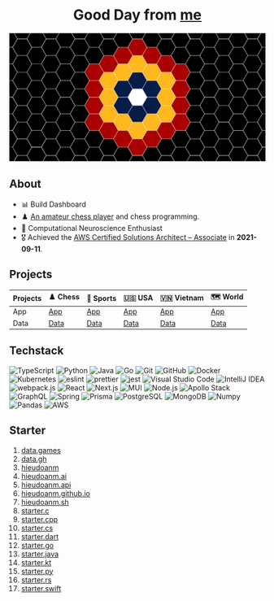 <div align="center">
    <h1>Good Day from <a href="https://hieudoanm.github.io">me</a></h1>
</div>

<img src="./images/cover.jpg" alt="Cover" style="max-width: 100%" />

## About

- 📊 Build Dashboard
- ♟️ [An amateur chess player](https://www.chess.com/member/thedarkknighttrilogy) and chess programming.
- 🧠 Computational Neuroscience Enthusiast
- 🎖️ Achieved the [AWS Certified Solutions Architect – Associate](https://www.credly.com/badges/a427ccdc-fc44-4874-a422-21d772e0e4b3?source=linked_in_profile) in **2021-09-11**.

## Projects

| Projects | ♟️ Chess           | 🏅 Sports           | 🇺🇸 USA           | 🇻🇳 Vietnam           | 🗺️ World           |
| -------- | ------------------ | ------------------- | ---------------- | -------------------- | ------------------ |
| App      | [App][app-chess]   | [App][app-sports]   | [App][app-usa]   | [App][app-vietnam]   | [App][app-world]   |
| Data     | [Data][data-chess] | [Data][data-sports] | [Data][data-usa] | [Data][data-vietnam] | [Data][data-world] |

## Techstack

<p>
    <img src="https://raw.githubusercontent.com/get-icon/geticon/master/icons/typescript-icon.svg" alt="TypeScript" width="32px" height="32px" />
    <img src="https://raw.githubusercontent.com/get-icon/geticon/master/icons/python.svg" alt="Python" width="32px" height="32px" />
    <img src="https://raw.githubusercontent.com/get-icon/geticon/master/icons/java.svg" alt="Java" width="32px" height="32px" />
    <img src="https://raw.githubusercontent.com/get-icon/geticon/master/icons/go.svg" alt="Go" width="32px" height="32px" />
    <img src="https://raw.githubusercontent.com/get-icon/geticon/master/icons/git-icon.svg" alt="Git" width="32px" height="32px" />
    <img src="https://raw.githubusercontent.com/get-icon/geticon/master/icons/github-icon.svg" alt="GitHub" width="32px" height="32px" />
    <img src="https://raw.githubusercontent.com/get-icon/geticon/master/icons/docker-icon.svg" alt="Docker" width="32px" height="32px" />
    <img src="https://raw.githubusercontent.com/get-icon/geticon/master/icons/kubernetes.svg" alt="Kubernetes" width="32px" height="32px" />
    <img src="https://raw.githubusercontent.com/get-icon/geticon/master/icons/eslint.svg" alt="eslint" width="32px" height="32px" />
    <img src="https://raw.githubusercontent.com/get-icon/geticon/master/icons/prettier.svg" alt="prettier" width="32px" height="32px" />
    <img src="https://raw.githubusercontent.com/get-icon/geticon/master/icons/jest.svg" alt="jest" width="32px" height="32px" />
    <img src="https://raw.githubusercontent.com/get-icon/geticon/master/icons/visual-studio-code.svg" alt="Visual Studio Code" width="32px" height="32px" />
    <img src="https://raw.githubusercontent.com/get-icon/geticon/master/icons/intellij-idea.svg" alt="IntelliJ IDEA" width="32px" height="32px" />
    <img src="https://raw.githubusercontent.com/get-icon/geticon/master/icons/webpack.svg" alt="webpack.js" width="32px" height="32px" />
    <img src="https://raw.githubusercontent.com/get-icon/geticon/master/icons/react.svg" alt="React" width="32px" height="32px" />
    <img src="https://raw.githubusercontent.com/get-icon/geticon/master/icons/nextjs-icon.svg" alt="Next.js" width="32px" height="32px" />
    <img src="https://raw.githubusercontent.com/get-icon/geticon/master/icons/material-ui.svg" alt="MUI" width="32px" height="32px" />
    <img src="https://raw.githubusercontent.com/get-icon/geticon/master/icons/nodejs-icon.svg" alt="Node.js" width="32px" height="32px" />
    <img src="https://raw.githubusercontent.com/get-icon/geticon/master/icons/apollostack.svg" alt="Apollo Stack" width="32px" height="32px" />
    <img src="https://raw.githubusercontent.com/get-icon/geticon/master/icons/graphql.svg" alt="GraphQL" width="32px" height="32px" />
    <img src="https://raw.githubusercontent.com/get-icon/geticon/master/icons/spring.svg" alt="Spring" width="32px" height="32px" />
    <img src="https://raw.githubusercontent.com/get-icon/geticon/master/icons/prisma.svg" alt="Prisma" width="32px" height="32px" />
    <img src="https://raw.githubusercontent.com/get-icon/geticon/master/icons/postgresql.svg" alt="PostgreSQL" width="32px" height="32px" />
    <img src="https://raw.githubusercontent.com/get-icon/geticon/master/icons/mongodb-icon.svg" alt="MongoDB" width="32px" height="32px" />
    <img src="https://raw.githubusercontent.com/get-icon/geticon/master/icons/numpy-icon.svg" alt="Numpy" width="32px" height="32px" />
    <img src="https://raw.githubusercontent.com/get-icon/geticon/master/icons/pandas-icon.svg" alt="Pandas" width="32px" height="32px" />
    <img src="https://raw.githubusercontent.com/get-icon/geticon/master/icons/aws.svg" alt="AWS" width="32px" height="32px" />
</p>

## Starter

1. [data.games](https://github.com/hieudoanm/data.games)
2. [data.gh](https://github.com/hieudoanm/data.gh)
3. [hieudoanm](https://github.com/hieudoanm/hieudoanm)
4. [hieudoanm.ai](https://github.com/hieudoanm/hieudoanm.ai)
5. [hieudoanm.api](https://github.com/hieudoanm/hieudoanm.api)
6. [hieudoanm.github.io](https://github.com/hieudoanm/hieudoanm.github.io)
7. [hieudoanm.sh](https://github.com/hieudoanm/hieudoanm.sh)
8. [starter.c](https://github.com/hieudoanm/starter.c)
9. [starter.cpp](https://github.com/hieudoanm/starter.cpp)
10. [starter.cs](https://github.com/hieudoanm/starter.cs)
11. [starter.dart](https://github.com/hieudoanm/starter.dart)
12. [starter.go](https://github.com/hieudoanm/starter.go)
13. [starter.java](https://github.com/hieudoanm/starter.java)
14. [starter.kt](https://github.com/hieudoanm/starter.kt)
15. [starter.py](https://github.com/hieudoanm/starter.py)
16. [starter.rs](https://github.com/hieudoanm/starter.rs)
17. [starter.swift](https://github.com/hieudoanm/starter.swift)

[app-chess]: https://github.com/hieudoanm/app.chess
[app-sports]: https://github.com/hieudoanm/app.sports
[app-usa]: https://github.com/hieudoanm/app.usa
[app-vietnam]: https://github.com/hieudoanm/app.vietnam
[app-world]: https://github.com/hieudoanm/app.world
[data-chess]: https://github.com/hieudoanm/data.chess
[data-sports]: https://github.com/hieudoanm/data.sports
[data-usa]: https://github.com/hieudoanm/data.usa
[data-vietnam]: https://github.com/hieudoanm/data.vietnam
[data-world]: https://github.com/hieudoanm/data.world
